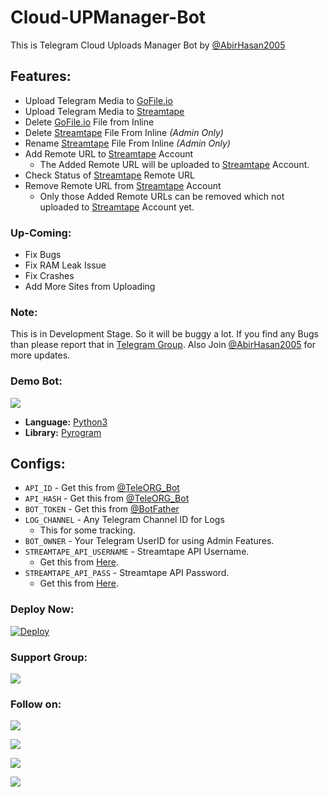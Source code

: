 # Cloud-UPManager-Bot
This is Telegram Cloud Uploads Manager Bot by [@AbirHasan2005](https://github.com/AbirHasan2005)

## Features:
- Upload Telegram Media to [GoFile.io](https://gofile.io/)
- Upload Telegram Media to [Streamtape](https://streamtape.com/)
- Delete [GoFile.io](https://gofile.io/) File from Inline
- Delete [Streamtape](https://streamtape.com/) File From Inline *(Admin Only)*
- Rename [Streamtape](https://streamtape.com/) File From Inline *(Admin Only)*
- Add Remote URL to [Streamtape](https://streamtape.com/) Account
	- The Added Remote URL will be uploaded to [Streamtape](https://streamtape.com/) Account.
- Check Status of [Streamtape](https://streamtape.com/) Remote URL
- Remove Remote URL from [Streamtape](https://streamtape.com/) Account
	- Only those Added Remote URLs can be removed which not uploaded to [Streamtape](https://streamtape.com/) Account yet.

### Up-Coming:
- Fix Bugs
- Fix RAM Leak Issue
- Fix Crashes
- Add More Sites from Uploading

### Note:
This is in Development Stage. So it will be buggy a lot. If you find any Bugs than please report that in [Telegram Group](https://t.me/linux_repo). Also Join [@AbirHasan2005](https://t.me/AbirHasan2005) for more updates.

### Demo Bot:
<a href="https://t.me/Cloud_UPManager_Bot"><img src="https://img.shields.io/badge/Demo-Telegram%20Bot-blue.svg?logo=telegram"></a>

* **Language:** [Python3](https://www.python.org)
* **Library:** [Pyrogram](https://docs.pyrogram.org)

## Configs:
- `API_ID` - Get this from [@TeleORG_Bot](https://t.me/TeleORG_Bot)
- `API_HASH` - Get this from [@TeleORG_Bot](https://t.me/TeleORG_Bot)
- `BOT_TOKEN` - Get this from [@BotFather](https://t.me/BotFather)
- `LOG_CHANNEL` - Any Telegram Channel ID for Logs
	- This for some tracking.
- `BOT_OWNER` - Your Telegram UserID for using Admin Features.
- `STREAMTAPE_API_USERNAME` - Streamtape API Username.
	- Get this from [Here](https://streamtape.com/accpanel#collapseThree).
- `STREAMTAPE_API_PASS` - Streamtape API Password.
	- Get this from [Here](https://streamtape.com/accpanel#collapseThree).

### Deploy Now:
[![Deploy](https://www.herokucdn.com/deploy/button.svg)](https://heroku.com/deploy?template=https://github.com/AbirHasan2005/Cloud-UPManager-Bot)

### Support Group:
<a href="https://t.me/linux_repo"><img src="https://img.shields.io/badge/Telegram-Join%20Telegram%20Group-blue.svg?logo=telegram"></a>

### Follow on:
<p align="left">
<a href="https://github.com/AbirHasan2005"><img src="https://img.shields.io/badge/GitHub-Follow%20on%20GitHub-inactive.svg?logo=github"></a>
</p>
<p align="left">
<a href="https://twitter.com/AbirHasan2005"><img src="https://img.shields.io/badge/Twitter-Follow%20on%20Twitter-informational.svg?logo=twitter"></a>
</p>
<p align="left">
<a href="https://facebook.com/AbirHasan2005"><img src="https://img.shields.io/badge/Facebook-Follow%20on%20Facebook-blue.svg?logo=facebook"></a>
</p>
<p align="left">
<a href="https://instagram.com/AbirHasan2005"><img src="https://img.shields.io/badge/Instagram-Follow%20on%20Instagram-important.svg?logo=instagram"></a>
</p>
